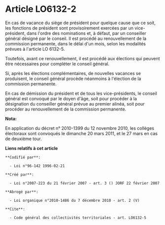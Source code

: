 # Article LO6132-2

En cas de vacance du siège de président pour quelque cause que ce soit, les fonctions de président sont provisoirement
exercées par un vice-président, dans l'ordre des nominations et, à défaut, par un conseiller général désigné par le conseil.
Il est procédé au renouvellement de la commission permanente, dans le délai d'un mois, selon les modalités prévues à
l'article LO 6132-5.

Toutefois, avant ce renouvellement, il est procédé aux élections qui peuvent être nécessaires pour compléter le conseil
général. 

Si, après les élections complémentaires, de nouvelles vacances se produisent, le conseil général procède néanmoins à
l'élection de la commission permanente. 

En cas de démission du président et de tous les vice-présidents, le conseil général est convoqué par le doyen d'âge, soit
pour procéder à la désignation du conseiller général prévue au premier alinéa, soit pour procéder au renouvellement de la
commission permanente.

**Nota:**

En application du décret n° 2010-1399 du 12 novembre 2010, les collèges électoraux sont convoqués le dimanche 20 mars 2011,
et le 27 mars en cas de deuxième tour.

**Liens relatifs à cet article**

	**Codifié par**:

	  - Loi n°96-142 1996-02-21

	**Créé par**:

	  - Loi n°2007-223 du 21 février 2007 - art. 3 () JORF 22 février 2007

	**Abrogé par**:

	  - Loi organique n°2010-1486 du 7 décembre 2010 - art. 2 (V)

	**Cite**:

	  - Code général des collectivités territoriales - art. LO6132-5
